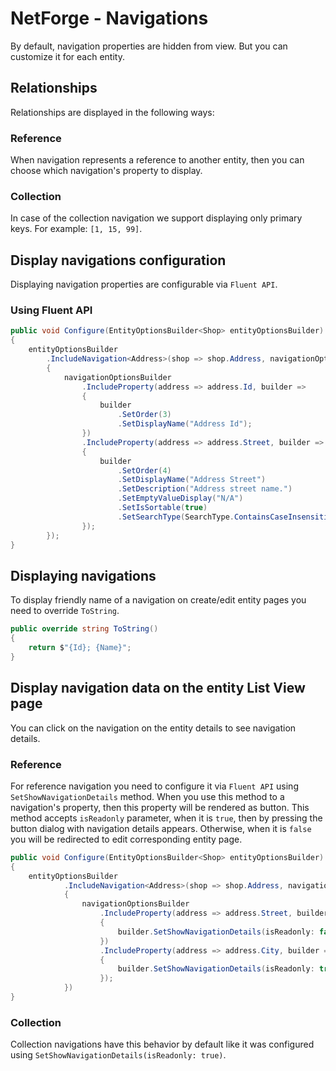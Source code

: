# NetForge - Navigations

By default, navigation properties are hidden from view. But you can customize it for each entity.

## Relationships

Relationships are displayed in the following ways:

### Reference

When navigation represents a reference to another entity, then you can choose which navigation's property to display.

### Collection

In case of the collection navigation we support displaying only primary keys. For example: `[1, 15, 99]`.

## Display navigations configuration

Displaying navigation properties are configurable via `Fluent API`.

### Using Fluent API

```csharp
public void Configure(EntityOptionsBuilder<Shop> entityOptionsBuilder)
{
    entityOptionsBuilder
        .IncludeNavigation<Address>(shop => shop.Address, navigationOptionsBuilder =>
        {
            navigationOptionsBuilder
                .IncludeProperty(address => address.Id, builder =>
                {
                    builder
                        .SetOrder(3)
                        .SetDisplayName("Address Id");
                })
                .IncludeProperty(address => address.Street, builder =>
                {
                    builder
                        .SetOrder(4)
                        .SetDisplayName("Address Street")
                        .SetDescription("Address street name.")
                        .SetEmptyValueDisplay("N/A")
                        .SetIsSortable(true)
                        .SetSearchType(SearchType.ContainsCaseInsensitive);
                });
        });
}
```

## Displaying navigations

To display friendly name of a navigation on create/edit entity pages you need to override `ToString`.

```csharp
public override string ToString()
{
    return $"{Id}; {Name}";
}
```

## Display navigation data on the entity List View page

You can click on the navigation on the entity details to see navigation details.

### Reference

For reference navigation you need to configure it via `Fluent API` using `SetShowNavigationDetails` method.
When you use this method to a navigation's property, then this property will be rendered as button.
This method accepts `isReadonly` parameter, when it is `true`, then by pressing the button dialog with navigation details appears.
Otherwise, when it is `false` you will be redirected to edit corresponding entity page.

```csharp
public void Configure(EntityOptionsBuilder<Shop> entityOptionsBuilder)
{
    entityOptionsBuilder
            .IncludeNavigation<Address>(shop => shop.Address, navigationOptionsBuilder =>
            {
                navigationOptionsBuilder
                    .IncludeProperty(address => address.Street, builder =>
                    {
                        builder.SetShowNavigationDetails(isReadonly: false);
                    })
                    .IncludeProperty(address => address.City, builder =>
                    {
                        builder.SetShowNavigationDetails(isReadonly: true);
                    });
            })
}
```

### Collection

Collection navigations have this behavior by default like it was configured using `SetShowNavigationDetails(isReadonly: true)`.